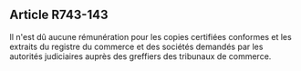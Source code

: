 Article R743-143
----
Il n'est dû aucune rémunération pour les copies certifiées conformes et les
extraits du registre du commerce et des sociétés demandés par les autorités
judiciaires auprès des greffiers des tribunaux de commerce.
